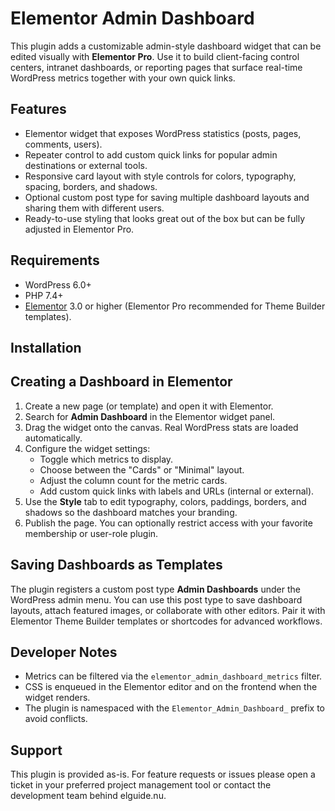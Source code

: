 # Elementor Admin Dashboard

This plugin adds a customizable admin-style dashboard widget that can be edited visually with **Elementor Pro**. Use it to build client-facing control centers, intranet dashboards, or reporting pages that surface real-time WordPress metrics together with your own quick links.

## Features

- Elementor widget that exposes WordPress statistics (posts, pages, comments, users).
- Repeater control to add custom quick links for popular admin destinations or external tools.
- Responsive card layout with style controls for colors, typography, spacing, borders, and shadows.
- Optional custom post type for saving multiple dashboard layouts and sharing them with different users.
- Ready-to-use styling that looks great out of the box but can be fully adjusted in Elementor Pro.

## Requirements

- WordPress 6.0+
- PHP 7.4+
- [Elementor](https://elementor.com/) 3.0 or higher (Elementor Pro recommended for Theme Builder templates).

## Installation


## Creating a Dashboard in Elementor

1. Create a new page (or template) and open it with Elementor.
2. Search for **Admin Dashboard** in the Elementor widget panel.
3. Drag the widget onto the canvas. Real WordPress stats are loaded automatically.
4. Configure the widget settings:
   - Toggle which metrics to display.
   - Choose between the "Cards" or "Minimal" layout.
   - Adjust the column count for the metric cards.
   - Add custom quick links with labels and URLs (internal or external).
5. Use the **Style** tab to edit typography, colors, paddings, borders, and shadows so the dashboard matches your branding.
6. Publish the page. You can optionally restrict access with your favorite membership or user-role plugin.

## Saving Dashboards as Templates

The plugin registers a custom post type **Admin Dashboards** under the WordPress admin menu. You can use this post type to save dashboard layouts, attach featured images, or collaborate with other editors. Pair it with Elementor Theme Builder templates or shortcodes for advanced workflows.

## Developer Notes

- Metrics can be filtered via the `elementor_admin_dashboard_metrics` filter.
- CSS is enqueued in the Elementor editor and on the frontend when the widget renders.
- The plugin is namespaced with the `Elementor_Admin_Dashboard_` prefix to avoid conflicts.

## Support

This plugin is provided as-is. For feature requests or issues please open a ticket in your preferred project management tool or contact the development team behind elguide.nu.
